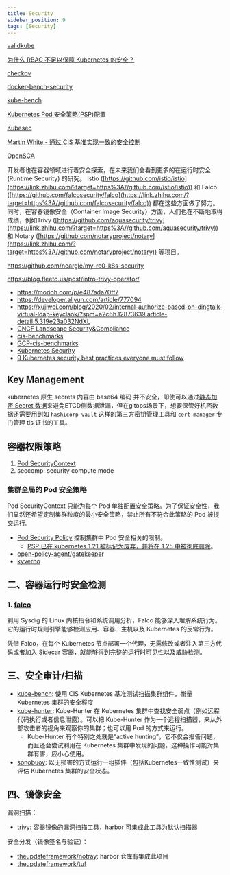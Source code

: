 ```yaml
---
title: Security
sidebar_position: 9
tags: [Security]
---
```

[validkube](https://github.com/komodorio/validkube)

[为什么 RBAC 不足以保障 Kubernetes 的安全？](https://zhuanlan.zhihu.com/p/339078684)

[checkov](https://github.com/bridgecrewio/checkov)

[docker-bench-security](https://github.com/docker/docker-bench-security)

[kube-bench](https://github.com/aquasecurity/kube-bench/tree/main)

[Kubernetes Pod 安全策略(PSP)配置](https://www.qikqiak.com/post/setup-psp-in-k8s/)

[Kubesec](https://kubesec.io/)

[Martin White - 通过 CIS 基准实现一致的安全控制](https://www.youtube.com/watch?v=53-v3stlnCo)

[OpenSCA](https://github.com/XmirrorSecurity/OpenSCA-cli)


开发者也在容器领域进行着安全探索，在未来我们会看到更多的在运行时安全 (Runtime Security) 的研究。
Istio ([https://github.com/istio/istio](https://link.zhihu.com/?target=https%3A//github.com/istio/istio)) 和 Falco ([https://github.com/falcosecurity/falco](https://link.zhihu.com/?target=https%3A//github.com/falcosecurity/falco)) 都在这些方面做了努力。同时，在容器镜像安全（Container Image Security）方面，人们也在不断地取得成绩，例如Trivy ([https://github.com/aquasecurity/trivy](https://link.zhihu.com/?target=https%3A//github.com/aquasecurity/trivy)) 和 Notary ([https://github.com/notaryproject/notary](https://link.zhihu.com/?target=https%3A//github.com/notaryproject/notary)) 等项目。


https://github.com/neargle/my-re0-k8s-security

https://blog.fleeto.us/post/intro-trivy-operator/

- https://morioh.com/p/e487ada70ff7
- https://developer.aliyun.com/article/777094
- https://xujiwei.com/blog/2020/02/internal-authorize-based-on-dingtalk-virtual-ldap-keyclaok/?spm=a2c6h.12873639.article-detail.5.319e23a032NdXL
- [CNCF Landscape Security&Compliance](https://landscape.cncf.io/card-mode?category=security-compliance&grouping=category)
- [cis-benchmarks](https://www.cisecurity.org/cis-benchmarks/)
- [GCP-cis-benchmarks](https://cloud.google.com/kubernetes-engine/docs/concepts/cis-benchmarks)
- [Kubernetes Security](https://kubernetes.io/docs/concepts/security/)
- [9 Kubernetes security best practices everyone must follow](https://www.cncf.io/blog/2019/01/14/9-kubernetes-security-best-practices-everyone-must-follow/)


## Key Management
kubernetes 原生 secrets 内容由 base64 编码 并不安全，即使可以通过[静态加密 Secret 数据](https://kubernetes.io/zh-cn/docs/tasks/administer-cluster/encrypt-data/)来避免ETCD侧数据泄漏，但在gitops场景下，想要保管好机密数据还需要用到如 `hashicorp vault` 这样的第三方密钥管理工具和 `cert-manager` 专门管理 tls 证书的工具。

## 容器权限策略

1. [Pod SecurityContext](https://kubernetes.io/docs/tasks/configure-pod-container/security-context/)
2. seccomp: security compute mode

### 集群全局的 Pod 安全策略

Pod SecurityContext 只能为每个 Pod 单独配置安全策略。为了保证安全性，我们显然还希望定制集群粒度的最小安全策略，禁止所有不符合此策略的 Pod 被提交运行。

- [Pod Security Policy](https://kubernetes.io/docs/concepts/policy/pod-security-policy/) 控制集群中 Pod 安全相关的限制。
  - [ PSP 已在 kubernetes 1.21 被标记为废弃，并将在 1.25 中被彻底删除](https://github.com/kubernetes/kubernetes/pull/97171)。
- [open-policy-agent/gatekeeper](https://github.com/open-policy-agent/gatekeeper)
- [kyverno](https://github.com/kyverno/kyverno)

## 二、容器运行时安全检测

### 1. [falco](https://github.com/falcosecurity/falco)

利用 Sysdig 的 Linux 内核指令和系统调用分析，Falco 能够深入理解系统行为。它的运行时规则引擎能够检测应用、容器、主机以及 Kubernetes 的反常行为。

凭借 Falco，在每个 Kubernetes 节点部署一个代理，无需修改或者注入第三方代码或者加入 Sidecar 容器，就能够得到完整的运行时可见性以及威胁检测。

## 三、安全审计/扫描

- [kube-bench](https://github.com/aquasecurity/kube-bench): 使用 CIS Kubernetes 基准测试扫描集群组件，衡量 Kubernetes 集群的安全程度
- [kube-hunter](https://github.com/aquasecurity/kube-hunter): Kube-Hunter 在 Kubernetes 集群中查找安全弱点（例如远程代码执行或者信息泄露）。可以把 Kube-Hunter 作为一个远程扫描器，来从外部攻击者的视角来观察你的集群；也可以用 Pod 的方式来运行。
  - Kube-Hunter 有个特别之处就是“active hunting”，它不仅会报告问题，而且还会尝试利用在 Kubernetes 集群中发现的问题，这种操作可能对集群有害，应小心使用。
- [sonobuoy](https://github.com/vmware-tanzu/sonobuoy): 以无损害的方式运行一组插件（包括Kubernetes一致性测试）来评估 Kubernetes 集群的安全状态。

## 四、镜像安全

漏洞扫描：

- [trivy](https://github.com/aquasecurity/trivy): 容器镜像的漏洞扫描工具，harbor 可集成此工具为默认扫描器

安全分发（镜像签名与验证）：

- [theupdateframework/notray](https://github.com/theupdateframework/notary): harbor 仓库有集成此项目
- [theupdateframework/tuf](https://github.com/theupdateframework/tuf)
